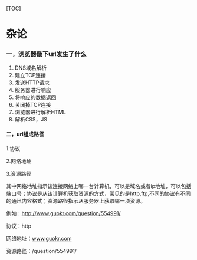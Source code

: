 [TOC]

# 杂论

### 一，浏览器敲下url发生了什么 

1. DNS域名解析
2. 建立TCP连接
3. 发送HTTP请求
4. 服务器进行响应
5. 将响应的数据返回
6. 关闭掉TCP连接
7. 浏览器进行解析HTML
8. 解析CSS，JS

#### 二，url组成路径

   1.协议

   2.网络地址

   3.资源路径

其中网络地址指示该连接网络上哪一台计算机，可以是域名或者ip地址，可以包括端口号；协议是从该计算机获取资源的方式，常见的是http,ftp,不同的协议有不同的通讯内容格式；资源路径指示从服务器上获取哪一项资源。

例如：<http://www.guokr.com/question/554991/>

协议：http

网络地址：www.guokr.com

资源路径：/question/554991/

